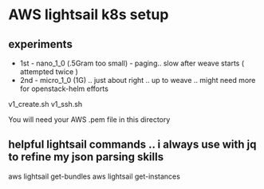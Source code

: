 

# AWS lightsail k8s setup


## experiments
 * 1st - nano_1_0 (.5Gram too small) - paging.. slow after weave starts ( attempted twice )
 * 2nd - micro_1_0 (1G) .. just about right .. up to weave .. might need more for openstack-helm efforts

v1_create.sh
v1_ssh.sh

You will need your AWS .pem file in this directory


## helpful lightsail commands  .. i always use with jq to refine my json parsing skills
aws lightsail get-bundles
aws lightsail get-instances
